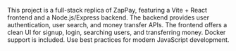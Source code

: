 <!-- Use this file to provide workspace-specific custom instructions to Copilot. For more details, visit https://code.visualstudio.com/docs/copilot/copilot-customization#_use-a-githubcopilotinstructionsmd-file -->

This project is a full-stack replica of ZapPay, featuring a Vite + React frontend and a Node.js/Express backend. The backend provides user authentication, user search, and money transfer APIs. The frontend offers a clean UI for signup, login, searching users, and transferring money. Docker support is included. Use best practices for modern JavaScript development.
